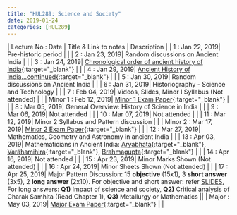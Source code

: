 ```yaml
---
title: "HUL289: Science and Society"
date: 2019-01-24
categories: [HUL289]
---
```


| Lecture No : Date | Title & Link to notes | Description |
| 1 : Jan 22, 2019| Pre-historic period                   |                |
| 2 : Jan 23, 2019| Random discussions on Ancient India   |                |
| 3 : Jan 24, 2019| [Chronological order of ancient history of India][3]{:target="_blank"}   |   |
| 4 : Jan 29, 2019| [Ancient History of India...continued][4]{:target="_blank"}   |   |
| 5 : Jan 30, 2019| Random discussions on Ancient India   |   |
| 6 : Jan 31, 2019| Historiography - Science and Technology   |   |
| 7 : Feb 04, 2019| Videos, Slides, Minor I Syllabus (Not attended)  |   |
| Minor 1 : Feb 12, 2019| [Minor 1 Exam Paper][M1]{:target="_blank"}  |                |
| 8 : Mar 05, 2019| General Overview: History of Science in India |   |
| 9 : Mar 06, 2019| Not attended |   |
| 10 : Mar 07, 2019| Not attended |   |
| 11 : Mar 12, 2019| Minor 2 Syllabus and Pattern discussion |   |
| Minor 2 : Mar 17, 2019| [Minor 2 Exam Paper][M2]{:target="_blank"}  |   |
| 12 : Mar 27, 2019| Mathematics, Geometry and Astronomy in ancient India |   |
| 13 : Apr 03, 2019| Mathematicians in Ancient India: [Aryabhata](https://en.wikipedia.org/wiki/Aryabhata){:target="_blank"}, [Varāhamihira](https://en.wikipedia.org/wiki/Var%C4%81hamihira){:target="_blank"}, [Brahmagupta](https://en.wikipedia.org/wiki/Brahmagupta){:target="_blank"} |   |
| 14 : Apr 16, 2019| Not attended |   |
| 15 : Apr 23, 2019| Minor Marks Shown (Not attended) |   |
| 16 : Apr 24, 2019| Minor Sheets Shown (Not attended) |   |
| 17 : Apr 25, 2019| Major Pattern Discussion: 15 **objective** (15x1), 3 **short answer** (3x5), 2 **long answer** (2x10). For objective and short answer: refer [SLIDES][S], For long answers: **Q1)** Impact of science and society, **Q2)** Critical analysis of Charak Samhita (Read Chapter 1), **Q3)** Metallurgy or Mathematics ||
| Major : May 03, 2019| [Major Exam Paper][M3]{:target="_blank"}  | | 

[3]: https://drive.google.com/file/d/1OQkNPvM7F8fmpvqdZB9295vCn9do7WK4/view?usp=sharing
[4]: https://drive.google.com/file/d/1GYkbzTq7EmY8HMNO49h-C6gpl44B-Bzv/view?usp=sharing
[M1]:https://drive.google.com/file/d/1qxd7lG_VV15-hX_e3p3B_dlKUOdIhYfv/view?usp=sharing
[M2]:https://drive.google.com/file/d/15tHRQXbP5Cm0iNwSTWS0WQUnGK_a8_HN/view?usp=sharing
[S]: https://drive.google.com/drive/folders/1pUbzAvWhM83sOcV55TSmeKcSdoaCQrQH?usp=sharing
[M3]:https://drive.google.com/file/d/1-s1FsPty0GTyr2WVBeXzqWYoYk-sUNeJ/view?usp=sharing